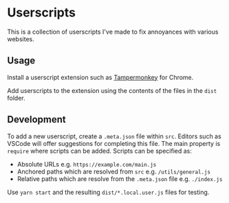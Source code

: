 # Userscripts

This is a collection of userscripts I've made to fix annoyances with various websites.

## Usage

Install a userscript extension such as [Tampermonkey](https://chrome.google.com/webstore/detail/tampermonkey/dhdgffkkebhmkfjojejmpbldmpobfkfo) for Chrome.

Add userscripts to the extension using the contents of the files in the `dist` folder.

## Development

To add a new userscript, create a `.meta.json` file within `src`. Editors such as VSCode will offer suggestions for completing this file. The main property is `require` where scripts can be added. Scripts can be specified as:

- Absolute URLs e.g. `https://example.com/main.js`
- Anchored paths which are resolved from `src` e.g. `/utils/general.js`
- Relative paths which are resolve from the `.meta.json` file e.g. `./index.js`

Use `yarn start` and the resulting `dist/*.local.user.js` files for testing.
